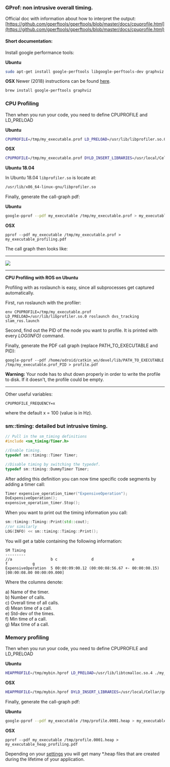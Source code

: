 ### GProf: non intrusive overall timing.

Official doc with information about how to interpret the output: [https://github.com/gperftools/gperftools/blob/master/docs/cpuprofile.html](https://github.com/gperftools/gperftools/blob/master/docs/cpuprofile.html)

#### Short documentation:

Install google performance tools:

**Ubuntu**

```bash
sudo apt-get install google-perftools libgoogle-perftools-dev graphviz
```

**OSX**
Newer (2018) instructions can be found [here](https://stackoverflow.com/questions/22623934/how-to-install-gprof-on-os-x/49662636#49662636).

```bash
brew install google-perftools graphviz
```

### CPU Profiling

Then when you run your code, you need to define CPUPROFILE and LD_PRELOAD

**Ubuntu**

```bash
CPUPROFILE=/tmp/my_executable.prof LD_PRELOAD=/usr/lib/libprofiler.so.0 ./my_executable
```

**OSX**

```bash
CPUPROFILE=/tmp/my_executable.prof DYLD_INSERT_LIBRARIES=/usr/local/Cellar/google-perftools/2.1/lib/libprofiler.dylib ./my_executable
```

**Ubuntu 18.04**

In Ubuntu 18.04 `libprofiler.so` is locate at:

```bash
/usr/lib/x86_64-linux-gnu/libprofiler.so
```

Finally, generate the call-graph pdf:

**Ubuntu**

```bash
google-pprof --pdf my_executable /tmp/my_executable.prof > my_executable_profiling.pdf
```

**OSX**

```
pprof --pdf my_executable /tmp/my_executable.prof > my_executable_profiling.pdf
```

The call graph then looks like:

***

![](http://google-perftools.googlecode.com/svn/trunk/doc/pprof-test.gif)

***

**CPU Profiling with ROS on Ubuntu**

Profiling with as roslaunch is easy, since all subprocesses get captured automatically.

First, run roslaunch with the profiler:

```
env CPUPROFILE=/tmp/my_executable.prof LD_PRELOAD=/usr/lib/libprofiler.so.0 roslaunch dvs_tracking slam_ros.launch
```

Second, find out the PID of the node you want to profile.
It is printed with every _LOG(INFO)_ command.

Finally, generate the PDF call graph (replace PATH_TO_EXECUTABLE and PID):

```
google-pprof --pdf /home/odroid/catkin_ws/devel/lib/PATH_TO_EXECUTABLE  /tmp/my_executable.prof_PID > profile.pdf
```

**Warning:** Your node has to shut down properly in order to write the profile to disk. If it doesn't, the profile could be empty.

***

Other useful variables:

```
CPUPROFILE_FREQUENCY=x
```

where the default x = 100 (value is in Hz).

### sm::timing: detailed but intrusive timing.

```c++
// Pull in the sm_timing definitions
#include <sm_timing/Timer.h>

//Enable timing.
typedef sm::timing::Timer Timer;

//Disable timing by switching the typedef.
typedef sm::timing::DummyTimer Timer;
```

After adding this definition you can now time specific code segments by adding a timer call:

```c++
Timer expensive_operation_timer("ExpensiveOperation");
DoExpensiveOperation();
expensive_operation_timer.Stop();
```

When you want to print out the timing information you call:

```c++
sm::timing::Timing::Print(std::cout);
//or similarly
LOG(INFO) << sm::timing::Timing::Print();
```

You will get a table containing the following information:

```
SM Timing
---------
//a                 b c               d                 e             f           g           
ExpensiveOperation  5 00:00:09:00.12 (00:00:08:56.67 +- 00:00:00.15) [00:00:08.00 00:00:09.000]
```

Where the columns denote:

a) Name of the timer.  
b) Number of calls.  
c) Overall time of all calls.  
d) Mean time of a call.  
e) Std-dev of the times.  
f) Min time of a call.  
g) Max time of a call.

### Memory profiling

Then when you run your code, you need to define CPUPROFILE and LD_PRELOAD

**Ubuntu**

```bash
HEAPPROFILE=/tmp/mybin.hprof LD_PRELOAD=/usr/lib/libtcmalloc.so.4 ./my_executable
```

**OSX**

```bash
HEAPPROFILE=/tmp/mybin.hprof DYLD_INSERT_LIBRARIES=/usr/local/Cellar/google-perftools/2.1/lib/libtcmalloc.dylib ./my_executable
```

Finally, generate the call-graph pdf:

**Ubuntu**

```bash
google-pprof --pdf my_executable /tmp/profile.0001.heap > my_executable_heap_profiling.pdf
```

**OSX**

```
pprof --pdf my_executable /tmp/profile.0001.heap > my_executable_heap_profiling.pdf
```

Depending on your [settings](https://github.com/gperftools/gperftools/blob/master/docs/heapprofile.html) you will get many *.heap files that are created during the lifetime of your application.